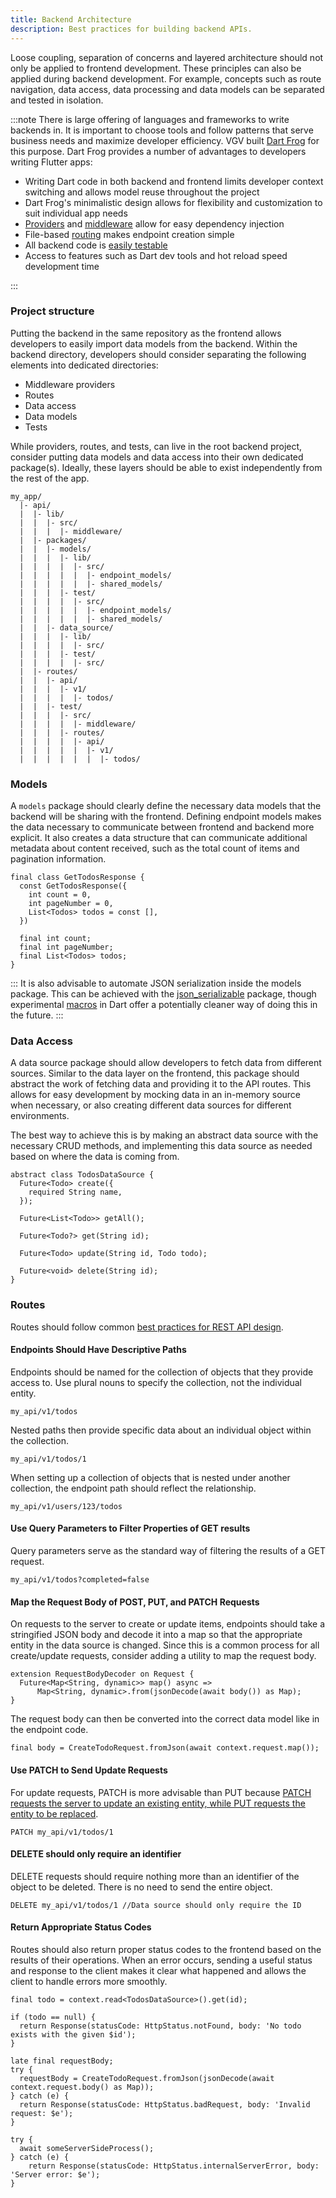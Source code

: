 ```yaml
---
title: Backend Architecture
description: Best practices for building backend APIs. 
---
```


Loose coupling, separation of concerns and layered architecture should not only be applied to frontend development. These principles can also be applied during backend development. For example, concepts such as route navigation, data access, data processing and data models can be separated and tested in isolation.

:::note
There is large offering of languages and frameworks to write backends in. It is important to choose tools and follow patterns that serve business needs and maximize developer efficiency. VGV built [Dart Frog](https://dartfrog.vgv.dev/) for this purpose. Dart Frog provides a number of advantages to developers writing Flutter apps:

  *  Writing Dart code in both backend and frontend limits developer context switching and allows model reuse throughout the project
  * Dart Frog's minimalistic design allows for flexibility and customization to suit individual app needs
  * [Providers](https://dartfrog.vgv.dev/docs/basics/dependency-injection) and [middleware](https://dartfrog.vgv.dev/docs/basics/middleware) allow for easy dependency injection
  * File-based [routing](https://dartfrog.vgv.dev/docs/basics/routes) makes endpoint creation simple
  * All backend code is [easily testable](https://dartfrog.vgv.dev/docs/basics/testing)
  * Access to features such as Dart dev tools and hot reload speed development time

:::

### Project structure

Putting the backend in the same repository as the frontend allows developers to easily import data models from the backend. Within the backend directory, developers should consider separating the following elements into dedicated directories:

* Middleware providers
* Routes
* Data access
* Data models
* Tests

While providers, routes, and tests, can live in the root backend project, consider putting data models and data access into their own dedicated package(s). Ideally, these layers should be able to exist independently from the rest of the app. 


```
my_app/
  |- api/
  |  |- lib/
  |  |  |- src/
  |  |  |  |- middleware/
  |  |- packages/
  |  |  |- models/
  |  |  |  |- lib/
  |  |  |  |  |- src/
  |  |  |  |  |  |- endpoint_models/
  |  |  |  |  |  |- shared_models/
  |  |  |  |- test/
  |  |  |  |  |- src/
  |  |  |  |  |  |- endpoint_models/
  |  |  |  |  |  |- shared_models/
  |  |  |- data_source/  
  |  |  |  |- lib/
  |  |  |  |  |- src/
  |  |  |  |- test/
  |  |  |  |  |- src/
  |  |- routes/
  |  |  |- api/
  |  |  |  |- v1/
  |  |  |  |  |- todos/
  |  |  |- test/
  |  |  |  |- src/
  |  |  |  |  |- middleware/  
  |  |  |  |- routes/
  |  |  |  |  |- api/
  |  |  |  |  |  |- v1/
  |  |  |  |  |  |  |- todos/
```

### Models

A `models` package should clearly define the necessary data models that the backend will be sharing with the frontend. Defining endpoint models makes the data necessary to communicate between frontend and backend more explicit. It also creates a data structure that can communicate additional metadata about content received, such as the total count of items and pagination information.

```
final class GetTodosResponse {
  const GetTodosResponse({
    int count = 0,
    int pageNumber = 0,
    List<Todos> todos = const [],
  })

  final int count;
  final int pageNumber;
  final List<Todos> todos;
}
```
:::
It is also advisable to automate JSON serialization inside the models package. This can be achieved with the [json_serializable](https://pub.dev/packages/json_serializable) package, though experimental [macros](https://dart.dev/language/macros) in Dart offer a potentially cleaner way of doing this in the future. 
:::

### Data Access

A data source package should allow developers to fetch data from different sources. Similar to the data layer on the frontend, this package should abstract the work of fetching data and providing it to the API routes. This allows for easy development by mocking data in an in-memory source when necessary, or also creating different data sources for different environments. 

The best way to achieve this is by making an abstract data source with the necessary CRUD methods, and implementing this data source as needed based on where the data is coming from.

```
abstract class TodosDataSource {
  Future<Todo> create({
    required String name,
  });

  Future<List<Todo>> getAll();

  Future<Todo?> get(String id);

  Future<Todo> update(String id, Todo todo);

  Future<void> delete(String id);
}
```

### Routes

Routes should follow common [best practices for REST API design](https://swagger.io/resources/articles/best-practices-in-api-design/).

#### Endpoints Should Have Descriptive Paths

Endpoints should be named for the collection of objects that they provide access to. Use plural nouns to specify the collection, not the individual entity. 


```
my_api/v1/todos
```

Nested paths then provide specific data about an individual object within the collection. 

```
my_api/v1/todos/1
```

When setting up a collection of objects that is nested under another collection, the endpoint path should reflect the relationship. 

```
my_api/v1/users/123/todos
```


#### Use Query Parameters to Filter Properties of GET results

Query parameters serve as the standard way of filtering the results of a GET request. 

```
my_api/v1/todos?completed=false
```

#### Map the Request Body of POST, PUT, and PATCH Requests

On requests to the server to create or update items, endpoints should take a stringified JSON body and decode it into a map so that the appropriate entity in the data source is changed. Since this is a common process for all create/update requests, consider adding a utility to map the request body.

```
extension RequestBodyDecoder on Request {
  Future<Map<String, dynamic>> map() async =>
      Map<String, dynamic>.from(jsonDecode(await body()) as Map);
}
```

The request body can then be converted into the correct data model like in the endpoint code.

```  
final body = CreateTodoRequest.fromJson(await context.request.map());
```

#### Use PATCH to Send Update Requests

For update requests, PATCH is more advisable than PUT because [PATCH requests the server to update an existing entity, while PUT requests the entity to be replaced](https://stackoverflow.com/questions/21660791/what-is-the-main-difference-between-patch-and-put-request?answertab=oldest#tab-top).


```
PATCH my_api/v1/todos/1
```

#### DELETE should only require an identifier

DELETE requests should require nothing more than an identifier of the object to be deleted. There is no need to send the entire object.

```
DELETE my_api/v1/todos/1 //Data source should only require the ID
```

#### Return Appropriate Status Codes

Routes should also return proper status codes to the frontend based on the results of their operations. When an error occurs, sending a useful status and response to the client makes it clear what happened and allows the client to handle errors more smoothly. 

```
final todo = context.read<TodosDataSource>().get(id);

if (todo == null) {
  return Response(statusCode: HttpStatus.notFound, body: 'No todo exists with the given $id');
}
```

```
late final requestBody;
try {
  requestBody = CreateTodoRequest.fromJson(jsonDecode(await context.request.body() as Map));
} catch (e) {
  return Response(statusCode: HttpStatus.badRequest, body: 'Invalid request: $e');
}

```

```
try {
  await someServerSideProcess();
} catch (e) {
    return Response(statusCode: HttpStatus.internalServerError, body: 'Server error: $e');
}
```
